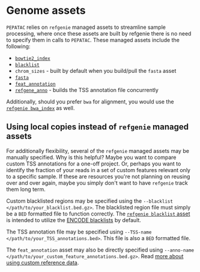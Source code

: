 # Genome assets

`PEPATAC` relies on `refgenie` managed assets to streamline sample processing, where once these assets are built by refgenie there is no need to specify them in calls to `PEPATAC`. These managed assets include the following: 
- [`bowtie2_index`](http://refgenie.databio.org/en/latest/available_assets/#bowtie2_index)
- [`blacklist`](http://refgenie.databio.org/en/latest/available_assets/#blacklist)
- `chrom_sizes` - built by default when you build/pull the `fasta` asset
- [`fasta`](http://refgenie.databio.org/en/latest/available_assets/#fasta)
- [`feat_annotation`](http://refgenie.databio.org/en/latest/available_assets/#feat_annotation)
- [`refgene_anno`](http://refgenie.databio.org/en/latest/available_assets/#refgene_anno) - builds the TSS annotation file concurrently

Additionally, should you prefer `bwa` for alignment, you would use the [`refgenie bwa_index`](http://refgenie.databio.org/en/latest/available_assets/#bwa_index) as well.

## Using local copies instead of `refgenie` managed assets

For additionally flexibility, several of the `refgenie` managed assets may be manually specified. Why is this helpful? Maybe you want to compare custom TSS annotations for a one-off project. Or, perhaps you want to identify the fraction of your reads in a set of custom features relevant only to a specific sample. If these are resources you're not planning on reusing over and over again, maybe you simply don't want to have `refgenie` track them long term. 

Custom blacklisted regions may be specified using the `--blacklist </path/to/your_blacklist.bed.gz>`. The blacklisted region file must simply be a `BED` formatted file to function correctly. The [`refgenie blacklist` asset](http://refgenie.databio.org/en/latest/available_assets/#blacklist) is intended to utilize the [ENCODE blacklists](https://github.com/Boyle-Lab/Blacklist) by default.

The TSS annotation file may be specified using `--TSS-name </path/to/your_TSS_annotations.bed>`. This file is also a `BED` formatted file.

The `feat_annotation` asset may also be directly specified using `--anno-name </path/to/your_custom_feature_annotations.bed.gz>`.  Read [more about using custom reference data](annotation.md).


